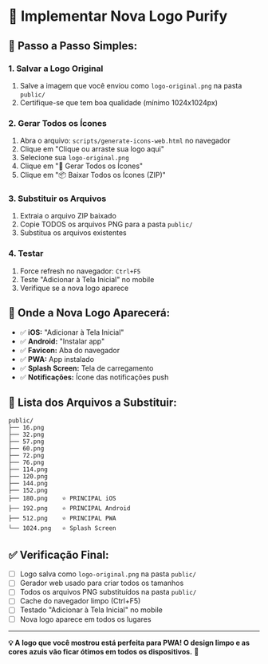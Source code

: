 # 🎨 Implementar Nova Logo Purify

## 📝 **Passo a Passo Simples:**

### **1. Salvar a Logo Original**
1. Salve a imagem que você enviou como `logo-original.png` na pasta `public/`
2. Certifique-se que tem boa qualidade (mínimo 1024x1024px)

### **2. Gerar Todos os Ícones**
1. Abra o arquivo: `scripts/generate-icons-web.html` no navegador
2. Clique em "Clique ou arraste sua logo aqui"
3. Selecione sua `logo-original.png`
4. Clique em "🚀 Gerar Todos os Ícones"
5. Clique em "📦 Baixar Todos os Ícones (ZIP)"

### **3. Substituir os Arquivos**
1. Extraia o arquivo ZIP baixado
2. Copie TODOS os arquivos PNG para a pasta `public/`
3. Substitua os arquivos existentes

### **4. Testar**
1. Force refresh no navegador: `Ctrl+F5`
2. Teste "Adicionar à Tela Inicial" no mobile
3. Verifique se a nova logo aparece

## 📱 **Onde a Nova Logo Aparecerá:**

- ✅ **iOS:** "Adicionar à Tela Inicial" 
- ✅ **Android:** "Instalar app"
- ✅ **Favicon:** Aba do navegador
- ✅ **PWA:** App instalado
- ✅ **Splash Screen:** Tela de carregamento
- ✅ **Notificações:** Ícone das notificações push

## 🎯 **Lista dos Arquivos a Substituir:**

```
public/
├── 16.png
├── 32.png
├── 57.png
├── 60.png
├── 72.png
├── 76.png
├── 114.png
├── 120.png
├── 144.png
├── 152.png
├── 180.png    ⭐ PRINCIPAL iOS
├── 192.png    ⭐ PRINCIPAL Android
├── 512.png    ⭐ PRINCIPAL PWA
└── 1024.png   ⭐ Splash Screen
```

## ✅ **Verificação Final:**

- [ ] Logo salva como `logo-original.png` na pasta `public/`
- [ ] Gerador web usado para criar todos os tamanhos
- [ ] Todos os arquivos PNG substituídos na pasta `public/`
- [ ] Cache do navegador limpo (Ctrl+F5)
- [ ] Testado "Adicionar à Tela Inicial" no mobile
- [ ] Nova logo aparece em todos os lugares

---

**💡 A logo que você mostrou está perfeita para PWA! O design limpo e as cores azuis vão ficar ótimos em todos os dispositivos.** 🚀
